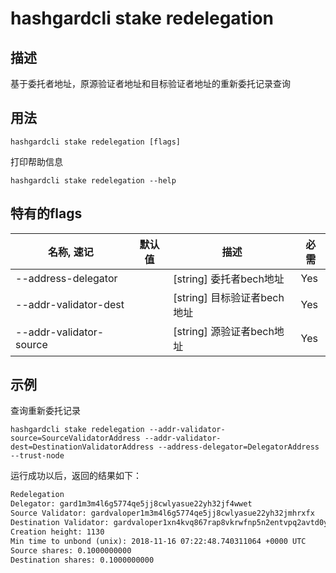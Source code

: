 # hashgardcli stake redelegation

## 描述

基于委托者地址，原源验证者地址和目标验证者地址的重新委托记录查询 

## 用法

```
hashgardcli stake redelegation [flags]
```
打印帮助信息
```
hashgardcli stake redelegation --help
```

## 特有的flags

| 名称, 速记                  | 默认值                      | 描述                                                                | 必需     |
| -------------------------- | -------------------------- | ------------------------------------------------------------------- | -------- | 
| --address-delegator        |                            | [string] 委托者bech地址                                              | Yes      |
| --addr-validator-dest   |                            | [string] 目标验证者bech地址                                          | Yes      |
| --addr-validator-source |                            | [string] 源验证者bech地址                                            | Yes      |

## 示例

查询重新委托记录
```
hashgardcli stake redelegation --addr-validator-source=SourceValidatorAddress --addr-validator-dest=DestinationValidatorAddress --address-delegator=DelegatorAddress --trust-node
```

运行成功以后，返回的结果如下：

```txt
Redelegation
Delegator: gard1m3m4l6g5774qe5jj8cwlyasue22yh32jf4wwet
Source Validator: gardvaloper1m3m4l6g5774qe5jj8cwlyasue22yh32jmhrxfx
Destination Validator: gardvaloper1xn4kvq867rap8vkrwfnp5n2entvpq2avtd0ytq
Creation height: 1130
Min time to unbond (unix): 2018-11-16 07:22:48.740311064 +0000 UTC
Source shares: 0.1000000000
Destination shares: 0.1000000000
```
